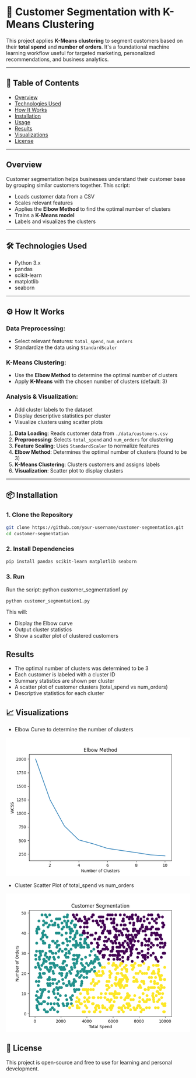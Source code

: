 # 🧠 Customer Segmentation with K-Means Clustering

This project applies **K-Means clustering** to segment customers based on their **total spend** and **number of orders**. It's a foundational machine learning workflow useful for targeted marketing, personalized recommendations, and business analytics.

---

## 📌 Table of Contents

- [Overview](#overview)
- [Technologies Used](#technologies-used)
- [How It Works](#how-it-works)
- [Installation](#installation)
- [Usage](#run)
- [Results](#results)
- [Visualizations](#visualizations)
- [License](#license)


---

## Overview

Customer segmentation helps businesses understand their customer base by grouping similar customers together. This script:

- Loads customer data from a CSV
- Scales relevant features
- Applies the **Elbow Method** to find the optimal number of clusters
- Trains a **K-Means model**
- Labels and visualizes the clusters

---

## 🛠 Technologies Used

- Python 3.x
- pandas
- scikit-learn
- matplotlib
- seaborn

---

## ⚙️ How It Works

### **Data Preprocessing**:
   - Select relevant features: `total_spend`, `num_orders`
   - Standardize the data using `StandardScaler`

###  **K-Means Clustering**:
   - Use the **Elbow Method** to determine the optimal number of clusters
   - Apply **K-Means** with the chosen number of clusters (default: 3)

###  **Analysis & Visualization**:
   - Add cluster labels to the dataset
   - Display descriptive statistics per cluster
   - Visualize clusters using scatter plots


1. **Data Loading**: Reads customer data from `./data/customers.csv`
2. **Preprocessing**: Selects `total_spend` and `num_orders` for clustering
3. **Feature Scaling**: Uses `StandardScaler` to normalize features
4. **Elbow Method**: Determines the optimal number of clusters (found to be 3)
5. **K-Means Clustering**: Clusters customers and assigns labels
6. **Visualization**: Scatter plot to display clusters

---

## 📦 Installation

### 1. Clone the Repository

```bash
git clone https://github.com/your-username/customer-segmentation.git
cd customer-segmentation
```

### 2. Install Dependencies

```bash
pip install pandas scikit-learn matplotlib seaborn
```

### 3. Run
Run the script:
python customer_segmentation1.py

```bash
python customer_segmentation1.py
```

This will:
- Display the Elbow curve
- Output cluster statistics
- Show a scatter plot of clustered customers

## Results
- The optimal number of clusters was determined to be 3
- Each customer is labeled with a cluster ID
- Summary statistics are shown per cluster
- A scatter plot of customer clusters (total_spend vs num_orders)
- Descriptive statistics for each cluster


## 📈 Visualizations
- Elbow Curve to determine the number of clusters

![Customer Segmentation](images/cust1_1.png)

- Cluster Scatter Plot of total_spend vs num_orders

![Customer Segmentation](images/cust1_2.png)


## 📜 License
This project is open-source and free to use for learning and personal development.





